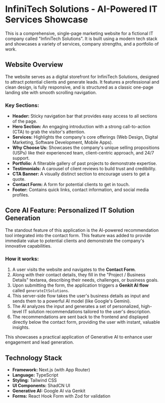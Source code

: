 # InfiniTech Solutions - AI-Powered IT Services Showcase

This is a comprehensive, single-page marketing website for a fictional IT company called "InfiniTech Solutions". It is built using a modern tech stack and showcases a variety of services, company strengths, and a portfolio of work.

## Website Overview

The website serves as a digital storefront for InfiniTech Solutions, designed to attract potential clients and generate leads. It features a professional and clean design, is fully responsive, and is structured as a classic one-page landing site with smooth scrolling navigation.

### Key Sections:

*   **Header:** Sticky navigation bar that provides easy access to all sections of the page.
*   **Hero Section:** An engaging introduction with a strong call-to-action (CTA) to grab the visitor's attention.
*   **Services:** Highlights the company's core offerings (Web Design, Digital Marketing, Software Development, Mobile Apps).
*   **Why Choose Us:** Showcases the company's unique selling propositions (USPs) like their experienced team, client-centric approach, and 24/7 support.
*   **Portfolio:** A filterable gallery of past projects to demonstrate expertise.
*   **Testimonials:** A carousel of client reviews to build trust and credibility.
*   **CTA Banner:** A visually distinct section to encourage users to get a quote.
*   **Contact Form:** A form for potential clients to get in touch.
*   **Footer:** Contains quick links, contact information, and social media profiles.

## Core AI Feature: Personalized IT Solution Generation

The standout feature of this application is the AI-powered recommendation tool integrated into the contact form. This feature was added to provide immediate value to potential clients and demonstrate the company's innovative capabilities.

### How it works:

1.  A user visits the website and navigates to the **Contact Form**.
2.  Along with their contact details, they fill in the "Project / Business Details" textarea, describing their needs, challenges, or business goals.
3.  Upon submitting the form, the application triggers a **Genkit AI flow** called `generateItSolutions`.
4.  This server-side flow takes the user's business details as input and sends them to a powerful AI model (like Google's Gemini).
5.  The AI analyzes the input and generates a set of personalized, high-level IT solution recommendations tailored to the user's description.
6.  The recommendations are sent back to the frontend and displayed directly below the contact form, providing the user with instant, valuable insights.

This showcases a practical application of Generative AI to enhance user engagement and lead generation.

## Technology Stack

*   **Framework:** Next.js (with App Router)
*   **Language:** TypeScript
*   **Styling:** Tailwind CSS
*   **UI Components:** ShadCN UI
*   **Generative AI:** Google AI via Genkit
*   **Forms:** React Hook Form with Zod for validation

